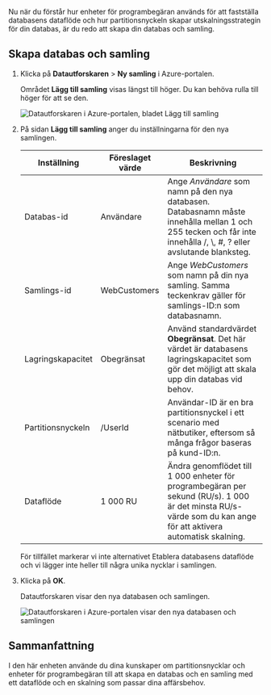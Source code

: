 Nu när du förstår hur enheter för programbegäran används för att fastställa databasens dataflöde och hur partitionsnyckeln skapar utskalningsstrategin för din databas, är du redo att skapa din databas och samling.

## <a name="creating-your-database-and-collection"></a>Skapa databas och samling

1. Klicka på **Datautforskaren** > **Ny samling** i Azure-portalen.
    
    Området **Lägg till samling** visas längst till höger. Du kan behöva rulla till höger för att se den.

    ![Datautforskaren i Azure-portalen, bladet Lägg till samling](../media/5-create-a-database-and-collection/azure-cosmosdb-data-explorer.png)

2. På sidan **Lägg till samling** anger du inställningarna för den nya samlingen.

    Inställning|Föreslaget värde|Beskrivning
    ---|---|---
    Databas-id|Användare|Ange *Användare* som namn på den nya databasen. Databasnamn måste innehålla mellan 1 och 255 tecken och får inte innehålla /, \\, #, ? eller avslutande blanksteg.
    Samlings-id|WebCustomers|Ange *WebCustomers* som namn på din nya samling. Samma teckenkrav gäller för samlings-ID:n som databasnamn.
    Lagringskapacitet| Obegränsat |Använd standardvärdet **Obegränsat**. Det här värdet är databasens lagringskapacitet som gör det möjligt att skala upp din databas vid behov.
    Partitionsnyckeln|/UserId|Användar-ID är en bra partitionsnyckel i ett scenario med nätbutiker, eftersom så många frågor baseras på kund-ID:n.
    Dataflöde|1 000 RU|Ändra genomflödet till 1 000 enheter för programbegäran per sekund (RU/s). 1 000 är det minsta RU/s-värde som du kan ange för att aktivera automatisk skalning.
    
    För tillfället markerar vi inte alternativet Etablera databasens dataflöde och vi lägger inte heller till några unika nycklar i samlingen. 
    
3. Klicka på **OK**.

    Datautforskaren visar den nya databasen och samlingen.

    ![Datautforskaren i Azure-portalen visar den nya databasen och samlingen](../media/5-create-a-database-and-collection/azure-cosmos-db-new-collection.png)

## <a name="summary"></a>Sammanfattning

I den här enheten använde du dina kunskaper om partitionsnycklar och enheter för programbegäran till att skapa en databas och en samling med ett dataflöde och en skalning som passar dina affärsbehov.
